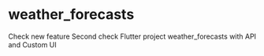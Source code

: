 # weather_forecasts
Check new feature
Second check
Flutter project weather_forecasts
with API and Custom UI